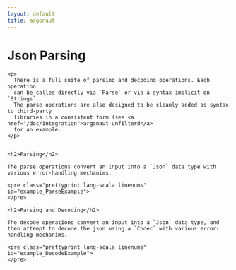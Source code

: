 ```yaml
---
layout: default
title: argonaut
---
```


<div id="main">

  <script type="text/javascript">
    examples([
    'ParseExample',
    'DecodeExample'
    ]);
  </script>

  <h1>Json Parsing</h1>

  <div id="content">

    <p>
      There is a full suite of parsing and decoding operations. Each operation
      can be called directly via `Parse` or via a syntax implicit on `Strings`.
      The parse operations are also designed to be cleanly added as syntax to third-party
      libraries in a consistent form (see <a href="/doc/integration">argonaut-unfilterd</a>
      for an example.
    </p>


    <h2>Parsing</h2>

    The parse operations convert an input into a `Json` data type with
    various error-handling mechanims.

    <pre class="prettyprint lang-scala linenums" id="example_ParseExample">
    </pre>

    <h2>Parsing and Decoding</h2>

    The decode operations convert an input into a `Json` data type, and
    then attempt to decode the json using a `Codec` with various error-handling mechanims.

    <pre class="prettyprint lang-scala linenums" id="example_DecodeExample">
    </pre>

  </div>
</div>
